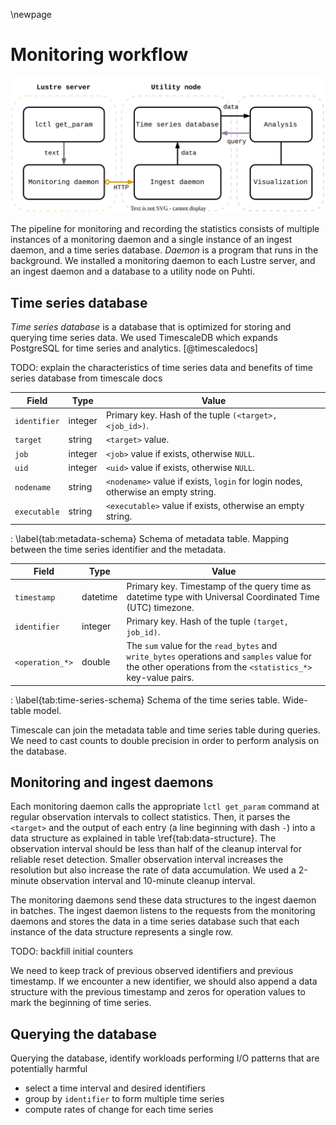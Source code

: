 \newpage

# Monitoring workflow
![Monitoring workflow \label{fig:monitoring-workflow}](figures/lustre-monitor.drawio.svg)

The pipeline for monitoring and recording the statistics consists of multiple instances of a monitoring daemon and a single instance of an ingest daemon, and a time series database.
*Daemon* is a program that runs in the background.
We installed a monitoring daemon to each Lustre server, and an ingest daemon and a database to a utility node on Puhti.


## Time series database
*Time series database* is a database that is optimized for storing and querying time series data.
We used TimescaleDB which expands PostgreSQL for time series and analytics.
[@timescaledocs]

TODO: explain the characteristics of time series data and benefits of time series database from timescale docs

Field | Type | Value
---|--|----------
`identifier` | integer | Primary key. Hash of the tuple `(<target>, <job_id>)`.
`target` | string | `<target>` value.
`job` | integer | `<job>` value if exists, otherwise `NULL`.
`uid` | integer | `<uid>` value if exists, otherwise `NULL`.
`nodename` | string | `<nodename>` value if exists, `login` for login nodes, otherwise an empty string.
`executable` | string | `<executable>` value if exists, otherwise an empty string.

: \label{tab:metadata-schema}
Schema of metadata table.
Mapping between the time series identifier and the metadata.


Field | Type | Value
---|--|----------
`timestamp` | datetime | Primary key. Timestamp of the query time as datetime type with Universal Coordinated Time (UTC) timezone.
`identifier` | integer | Primary key. Hash of the tuple `(target, job_id)`.
`<operation_*>` | double | The `sum` value for the `read_bytes` and `write_bytes` operations and `samples` value for the other operations from the `<statistics_*>` key-value pairs.

: \label{tab:time-series-schema}
Schema of the time series table.
Wide-table model.

Timescale can join the metadata table and time series table during queries.
We need to cast counts to double precision in order to perform analysis on the database.


## Monitoring and ingest daemons
Each monitoring daemon calls the appropriate `lctl get_param` command at regular observation intervals to collect statistics.
Then, it parses the `<target>` and the output of each entry (a line beginning with dash `-`) into a data structure as explained in table \ref{tab:data-structure}.
The observation interval should be less than half of the cleanup interval for reliable reset detection.
Smaller observation interval increases the resolution but also increase the rate of data accumulation.
We used a 2-minute observation interval and 10-minute cleanup interval.


The monitoring daemons send these data structures to the ingest daemon in batches.
The ingest daemon listens to the requests from the monitoring daemons and stores the data in a time series database such that each instance of the data structure represents a single row.

TODO: backfill initial counters

We need to keep track of previous observed identifiers and previous timestamp.
If we encounter a new identifier, we should also append a data structure with the previous timestamp and zeros for operation values to mark the beginning of time series.


## Querying the database
Querying the database, identify workloads performing I/O patterns that are potentially harmful

* select a time interval and desired identifiers
* group by `identifier` to form multiple time series
* compute rates of change for each time series

